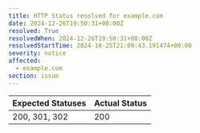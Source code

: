 ```yaml
---
title: HTTP Status resolved for example.com
date: 2024-12-26T19:50:31+00:00Z
resolved: True
resolvedWhen: 2024-12-26T19:50:31+00:00Z
resolvedStartTime: 2024-10-25T21:09:43.191474+00:00
severity: notice
affected:
  - example.com
section: issue
---
```


| Expected Statuses | Actual Status  |
|-------------------|----------------|
| 200, 301, 302 | 200 |
